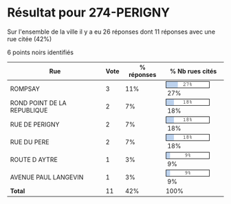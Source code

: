 # Résultat pour 274-PERIGNY

Sur l'ensemble de la ville il y a eu 26 réponses dont 11 réponses avec une rue citée (42%)

6 points noirs identifiés

| Rue | Vote | % réponses | % Nb rues cités|
|-----|------|------------|----------------|
| ROMPSAY | 3 | 11% | <img src="../../img/bar_27.gif" />&nbsp;27%|
| ROND POINT DE LA REPUBLIQUE | 2 | 7% | <img src="../../img/bar_18.gif" />&nbsp;18%|
| RUE DE PERIGNY | 2 | 7% | <img src="../../img/bar_18.gif" />&nbsp;18%|
| RUE DU PERE | 2 | 7% | <img src="../../img/bar_18.gif" />&nbsp;18%|
| ROUTE D AYTRE | 1 | 3% | <img src="../../img/bar_9.gif" />&nbsp;9%|
| AVENUE PAUL LANGEVIN | 1 | 3% | <img src="../../img/bar_9.gif" />&nbsp;9%|
| **Total** | 11 | 42% | 100%|
